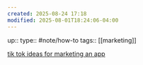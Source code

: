 ```yaml
---
created: 2025-08-24 17:18
modified: 2025-08-01T18:24:06-04:00
---
```

up::
type:: #note/how-to 
tags:: [[marketing]]

[tik tok ideas for marketing an app](https://x.com/iamgdsa/status/1949857571751579672)